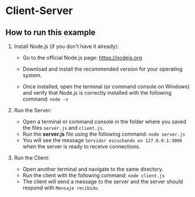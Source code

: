 # Client-Server
## How to run this example

1. Install Node.js (if you don't have it already):

    + Go to the official Node.js page: https://nodejs.org

    + Download and install the recommended version for your operating system.

    + Once installed, open the terminal (or command console on Windows) and verify that Node.js is correctly installed with the following command: `node -v`

2. Run the Server:

    + Open a terminal or command console in the folder where you saved the files `server.js` and `client.js`.
    + Run the __server.js__ file using the following command: `node server.js` 
    + You will see the message `Servidor escuchando en 127.0.0.1:3000` when the server is ready to receive connections.

2. Run the Client:

    + Open another terminal and navigate to the same directory.
    + Run the client with the following command: `node client.js`
    + The client will send a message to the server and the server should respond with `Mensaje recibido`.